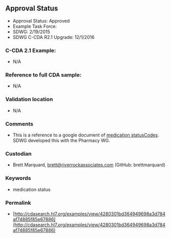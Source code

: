 ## Approval Status 

* Approval Status: Approved
* Example Task Force:
* SDWG: 2/19/2015
* SDWG C-CDA R2.1 Upgrade: 12/1/2016    


### C-CDA 2.1 Example:

* N/A

### Reference to full CDA sample:
* N/A

### Validation location
* N/A

### Comments
* This is a reference to a google document of [medication statusCodes](https://docs.google.com/spreadsheets/d/1d0RJoyzVQISK4ai3zbjKT6PCuOEQzgWBCqarDHyD-JE/edit). SDWG developed this with the Pharmacy WG.

### Custodian

* Brett Marquard, brett@riverrockassociates.com (GitHub: brettmarquard)
### Keywords

* medication status


### Permalink

* [http://cdasearch.hl7.org/examples/view/4280301bd364949698a3d784af74885f85e67886](http://cdasearch.hl7.org/examples/view/4280301bd364949698a3d784af74885f85e67886)

